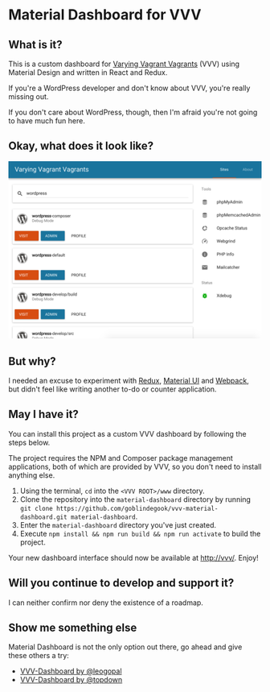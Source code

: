 # Material Dashboard for VVV

## What is it?

This is a custom dashboard for [Varying Vagrant Vagrants](https://github.com/Varying-Vagrant-Vagrants/VVV) (VVV) using Material Design and written in React and Redux.

If you're a WordPress developer and don't know about VVV, you're really missing out.

If you don't care about WordPress, though, then I'm afraid you're not going to have much fun here.

## Okay, what does it look like?

![Material VVV Screenshot](assets/screenshot.png)

## But why?

I needed an excuse to experiment with [Redux](https://github.com/rackt/react-redux), [Material UI](https://github.com/callemall/material-ui) and [Webpack](https://webpack.github.io), but didn't feel like writing another to-do or counter application.

## May I have it?

You can install this project as a custom VVV dashboard by following the steps below.

The project requires the NPM and Composer package management applications, both of which are provided by VVV, so you don't need to install anything else.

1. Using the terminal, `cd` into the `<VVV ROOT>/www` directory.
2. Clone the repository into the `material-dashboard` directory by running `git clone https://github.com/goblindegook/vvv-material-dashboard.git material-dashboard`.
3. Enter the `material-dashboard` directory you've just created.
4. Execute `npm install && npm run build && npm run activate` to build the project.

Your new dashboard interface should now be available at [http://vvv/](http://vvv/). Enjoy!

## Will you continue to develop and support it?

I can neither confirm nor deny the existence of a roadmap.

## Show me something else

Material Dashboard is not the only option out there, go ahead and give these others a try:

* [VVV-Dashboard by @leogopal](https://github.com/leogopal/VVV-Dashboard/)
* [VVV-Dashboard by @topdown](https://github.com/topdown/VVV-Dashboard/)
